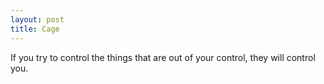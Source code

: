 ```yaml
---
layout: post
title: Cage
---
```


If you try to control the things that are out of your control, they will control you.
